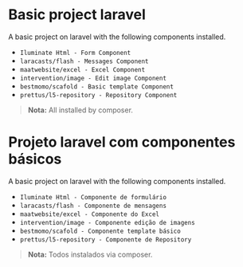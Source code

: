 # Basic project laravel

A basic project on laravel with the following components installed.

- `Iluminate Html - Form Component `
- `laracasts/flash - Messages Component`
- `maatwebsite/excel - Excel Component`
- `intervention/image - Edit image Component`
- `bestmomo/scafold - Basic template Component`
- `prettus/l5-repository - Repository Component`

> **Nota:** All installed by composer.

# Projeto laravel com componentes básicos

A basic project on laravel with the following components installed.

- `Iluminate Html - Componente de formulário `
- `laracasts/flash - Componente de mensagens`
- `maatwebsite/excel - Componente do Excel`
- `intervention/image - Componente edição de imagens`
- `bestmomo/scafold - Componente template básico`
- `prettus/l5-repository - Componente de Repository`

> **Nota:** Todos instalados via composer.